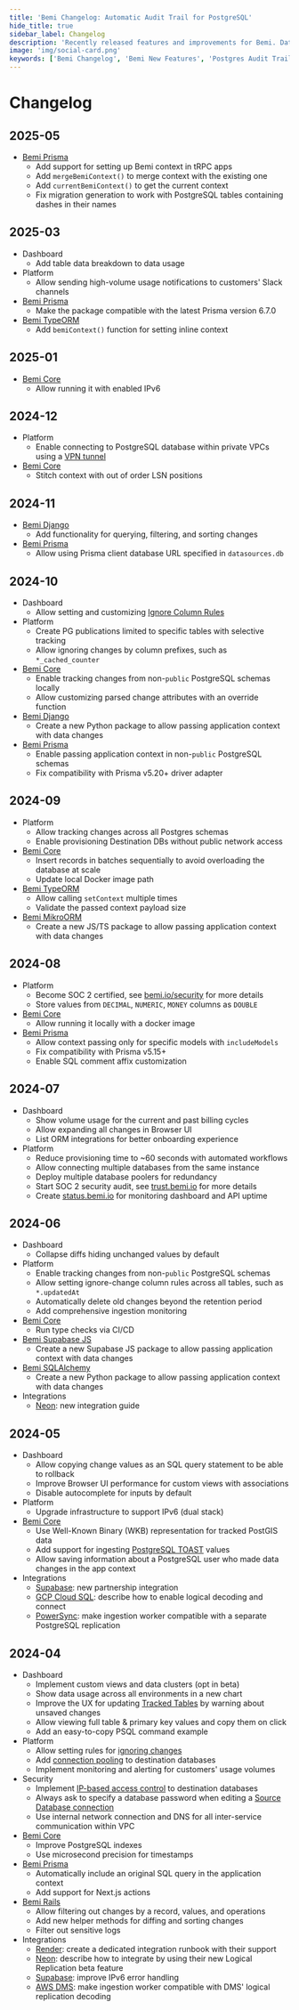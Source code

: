 ```yaml
---
title: 'Bemi Changelog: Automatic Audit Trail for PostgreSQL'
hide_title: true
sidebar_label: Changelog
description: 'Recently released features and improvements for Bemi. Database change tracking for troubleshooting, reporting, data recovery, and audit purposes.'
image: 'img/social-card.png'
keywords: ['Bemi Changelog', 'Bemi New Features', 'Postgres Audit Trails', 'Change Data Capture', 'Database Changes']
---
```


# Changelog

## 2025-05

* [Bemi Prisma](https://github.com/BemiHQ/bemi-prisma)
  * Add support for setting up Bemi context in tRPC apps
  * Add `mergeBemiContext()` to merge context with the existing one
  * Add `currentBemiContext()` to get the current context
  * Fix migration generation to work with PostgreSQL tables containing dashes in their names

## 2025-03

* Dashboard
  * Add table data breakdown to data usage
* Platform
  * Allow sending high-volume usage notifications to customers' Slack channels
* [Bemi Prisma](https://github.com/BemiHQ/bemi-prisma)
  * Make the package compatible with the latest Prisma version 6.7.0
* [Bemi TypeORM](https://github.com/BemiHQ/bemi-typeorm)
  * Add `bemiContext()` function for setting inline context

## 2025-01

* [Bemi Core](https://github.com/BemiHQ/bemi)
  * Allow running it with enabled IPv6

## 2024-12

* Platform
  * Enable connecting to PostgreSQL database within private VPCs using a [VPN tunnel](https://docs.bemi.io/postgresql/source-database#vpn-tunnel)
* [Bemi Core](https://github.com/BemiHQ/bemi)
  * Stitch context with out of order LSN positions

## 2024-11

* [Bemi Django](https://github.com/BemiHQ/bemi-django)
  * Add functionality for querying, filtering, and sorting changes
* [Bemi Prisma](https://github.com/BemiHQ/bemi-prisma)
  * Allow using Prisma client database URL specified in `datasources.db`

## 2024-10

* Dashboard
  * Allow setting and customizing [Ignore Column Rules](https://docs.bemi.io/postgresql/source-database#ignoring-by-columns)
* Platform
  * Create PG publications limited to specific tables with selective tracking
  * Allow ignoring changes by column prefixes, such as `*_cached_counter`
* [Bemi Core](https://github.com/BemiHQ/bemi)
  * Enable tracking changes from non-`public` PostgreSQL schemas locally
  * Allow customizing parsed change attributes with an override function
* [Bemi Django](https://github.com/BemiHQ/bemi-django)
  * Create a new Python package to allow passing application context with data changes
* [Bemi Prisma](https://github.com/BemiHQ/bemi-prisma)
  * Enable passing application context in non-`public` PostgreSQL schemas
  * Fix compatibility with Prisma v5.20+ driver adapter

## 2024-09

* Platform
  * Allow tracking changes across all Postgres schemas
  * Enable provisioning Destination DBs without public network access
* [Bemi Core](https://github.com/BemiHQ/bemi)
  * Insert records in batches sequentially to avoid overloading the database at scale
  * Update local Docker image path
* [Bemi TypeORM](https://github.com/BemiHQ/bemi-typeorm)
  * Allow calling `setContext` multiple times
  * Validate the passed context payload size
* [Bemi MikroORM](https://github.com/BemiHQ/bemi-mikro-orm)
  * Create a new JS/TS package to allow passing application context with data changes

## 2024-08

* Platform
  * Become SOC 2 certified, see [bemi.io/security](https://bemi.io/security) for more details
  * Store values from `DECIMAL`, `NUMERIC`, `MONEY` columns as `DOUBLE`
* [Bemi Core](https://github.com/BemiHQ/bemi)
  * Allow running it locally with a docker image
* [Bemi Prisma](https://github.com/BemiHQ/bemi-prisma)
  * Allow context passing only for specific models with `includeModels`
  * Fix compatibility with Prisma v5.15+
  * Enable SQL comment affix customization

## 2024-07

* Dashboard
  * Show volume usage for the current and past billing cycles
  * Allow expanding all changes in Browser UI
  * List ORM integrations for better onboarding experience
* Platform
  * Reduce provisioning time to ~60 seconds with automated workflows
  * Allow connecting multiple databases from the same instance
  * Deploy multiple database poolers for redundancy
  * Start SOC 2 security audit, see [trust.bemi.io](https://trust.bemi.io/) for more details
  * Create [status.bemi.io](https://status.bemi.io/) for monitoring dashboard and API uptime

## 2024-06

* Dashboard
  * Collapse diffs hiding unchanged values by default
* Platform
  * Enable tracking changes from non-`public` PostgreSQL schemas
  * Allow setting ignore-change column rules across all tables, such as `*.updatedAt`
  * Automatically delete old changes beyond the retention period
  * Add comprehensive ingestion monitoring
* [Bemi Core](https://github.com/BemiHQ/bemi)
  * Run type checks via CI/CD
* [Bemi Supabase JS](https://github.com/BemiHQ/bemi-supabase-js)
  * Create a new Supabase JS package to allow passing application context with data changes
* [Bemi SQLAlchemy](https://github.com/BemiHQ/bemi-sqlalchemy)
  * Create a new Python package to allow passing application context with data changes
* Integrations
  * [Neon](https://neon.tech/docs/guides/bemi): new integration guide

## 2024-05

* Dashboard
  * Allow copying change values as an SQL query statement to be able to rollback
  * Improve Browser UI performance for custom views with associations
  * Disable autocomplete for inputs by default
* Platform
  * Upgrade infrastructure to support IPv6 (dual stack)
* [Bemi Core](https://github.com/BemiHQ/bemi)
  * Use Well-Known Binary (WKB) representation for tracked PostGIS data
  * Add support for ingesting [PostgreSQL TOAST](https://www.postgresql.org/docs/current/storage-toast.html) values
  * Allow saving information about a PostgreSQL user who made data changes in the app context
* Integrations
  * [Supabase](https://supabase.com/partners/integrations/bemi): new partnership integration
  * [GCP Cloud SQL](/hosting/gcp): describe how to enable logical decoding and connect
  * [PowerSync](https://www.powersync.com): make ingestion worker compatible with a separate PostgreSQL replication

## 2024-04

* Dashboard
  * Implement custom views and data clusters (opt in beta)
  * Show data usage across all environments in a new chart
  * Improve the UX for updating [Tracked Tables](https://docs.bemi.io/postgresql/source-database#tracking-by-tables) by warning about unsaved changes
  * Allow viewing full table & primary key values and copy them on click
  * Add an easy-to-copy PSQL command example
* Platform
  * Allow setting rules for [ignoring changes](https://docs.bemi.io/postgresql/source-database#ignoring-by-columns)
  * Add [connection pooling](https://docs.bemi.io/postgresql/destination-database#connection-pooling) to destination databases
  * Implement monitoring and alerting for customers' usage volumes
* Security
  * Implement [IP-based access control](https://docs.bemi.io/destination-database#ip-based-access-control) to destination databases
  * Always ask to specify a database password when editing a [Source Database connection](https://docs.bemi.io/source-database#connection)
  * Use internal network connection and DNS for all inter-service communication within VPC
* [Bemi Core](https://github.com/BemiHQ/bemi)
  * Improve PostgreSQL indexes
  * Use microsecond precision for timestamps
* [Bemi Prisma](https://github.com/BemiHQ/bemi-prisma)
  * Automatically include an original SQL query in the application context
  * Add support for Next.js actions
* [Bemi Rails](https://github.com/BemiHQ/bemi-rails)
  * Allow filtering out changes by a record, values, and operations
  * Add new helper methods for diffing and sorting changes
  * Filter out sensitive logs
* Integrations
  * [Render](/hosting/render): create a dedicated integration runbook with their support
  * [Neon](/hosting/neon): describe how to integrate by using their new Logical Replication beta feature
  * [Supabase](/hosting/supabase): improve IPv6 error handling
  * [AWS DMS](https://aws.amazon.com/dms/): make ingestion worker compatible with DMS' logical replication decoding
